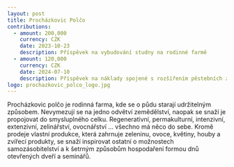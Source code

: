 ```yaml
---
layout: post
title: Procházkovic Polčo
contributions:
  - amount: 200,000
    currency: CZK
    date: 2023-10-23
    description: Příspěvek na vybudování studny na rodinné farmě
  - amount: 120,000
    currency: CZK
    date: 2024-07-10
    description: Příspěvek na náklady spojené s rozšířením pěstebních záhon
logo: prochazkovic_polco_logo.jpg
---
```


Procházkovic polčo je rodinná farma, kde se o půdu starají udržitelným způsobem. Nevymezují se na jedno odvětví zemědělství, naopak se snaží je propojovat do smysluplného celku. Regenerativní, permakulturní, intenzivní, extenzivní, zelinářství, ovocnářství ... všechno má něco do sebe. Kromě prodeje vlastní produkce, která zahrnuje zeleninu, ovoce, květiny, houby a zvířecí produkty, se snaží inspirovat ostatní o možnostech samozásobitelství a k šetrným způsobům hospodaření formou dnů otevřených dveří a seminářů.
